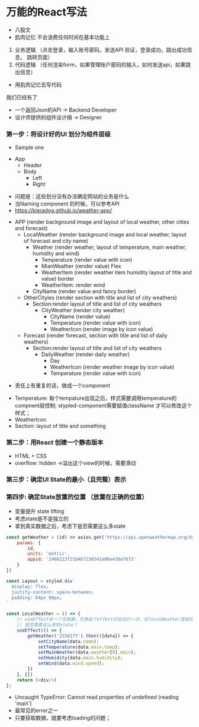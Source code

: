 # 万能的React写法
- 八股文
- 肌肉记忆 不会浪费任何时间在基本功能上
1. 业务逻辑 （点击登录，输入账号密码，发送API 验证，登录成功，跳出成功信息， 跳转页面）
2. 代码逻辑 （任何渲染form，如果管理账户密码的输入，如何发送api，如果跳出信息）

* 用肌肉记忆去写代码

我们已经有了
- 一个返回Json的API -> Backend Developer
- 设计师提供的组件设计搞 -> Designer

### 第一步：将设计好的UI 划分为组件层级 

* Sample one 
- App
    - Header
    - Body
        - Left
        - Right
* 问题是：这些划分没有办法确定网站的业务是什么 
* 当Naming component 的时候，可以参考API 
* https://kieradog.github.io/weather-app/ 


- APP (render background image and layout of local weather, other cities and forecast)
    - LocalWeather (render background image and local weather, layout of forecast and city name)
        - Weather (render weather, layout of temperature, main weather, humidity and wind)
            - Temperature (render value with icon)
            - MianWeather (render value) 
            Flex
            - WeatherItem (render weather item humidity layout of title and value) 
            border
            - WeatherItem: render wind
        - CityName (render value and fancy border)
    - OtherCityies (render section with title and list of city weathers)
        - Section:render layout of title and list of city weathers
            - CityWeather (render city weather)
                - CityName (render value)
                - Temperature (render value with icon)
                - WeatherIcon (render image by icon value)
    - Forecast (render forecast, section with title and list of daily weathers)
        - Section:render layout of title and list of city weathers
            - DailyWeather (render daily weather)
                - Day 
                - WeatherIcon (render weather image by icon value)
                - Temperature (render value with icon)

* 责任上有重复的话，做成一个component
- Temperature: 每个tempature出现之后，样式需要调用temperature的compnent层控制; stypled-component需要赋值className 才可以修改这个样式；
- WeatherIcon
- Section: layout of title and something 

### 第二步：用React 创建一个静态版本
* HTML + CSS 
* overflow: hidden ->溢出这个view的时候，需要滑动

### 第三步：确定UI State的最小（且完整）表示 
### 第四步: 确定State放置的位置 （放置在正确的位置）
* 变量提升 state lifting 
* 考虑state是不是独立的
* 拿到真实数据之后，考虑下是否需要这么多state
```js
const getWeather = (id) => axios.get('https://api.openweathermap.org/data/2.5/weather', {
    params: {
        id,
        units: 'metric',
        appid: '2466213f21b4b723d341e00a430a7673'
    }
})

const Layout = styled.div`
  display: flex;
  justify-content: space-between;
  padding: 64px 96px;
`

const LocalWeather = () => {
    // useEffect给一个空依赖，代表这个effect只会运行一次，在localWeather渲染的时候，运行一次这个useEffect；
    // 是否需要这么多的state？
    useEffect(() => {
        getWeather('2158177').then(({data}) => {
            setCityName(data.name);
            setTemperature(data.main.temp);
            setMainWeather(data.weather[0].main);
            setHumidity(data.main.humidity);
            setWind(data.wind.speed);
        })
    }, [])
    return (<div/>)
};

```
* Uncaught TypeError: Cannot read properties of undefined (reading 'main')
* 最常见的error之一
* 只要获取数据，就要考虑loading的问题；
